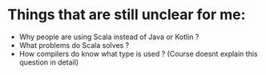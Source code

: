 # Things that are still unclear for me:

* Why people are using Scala instead of Java or Kotlin ?
* What problems do Scala solves ?
* How compilers do know what type is used ? (Course doesnt explain this question in detail)